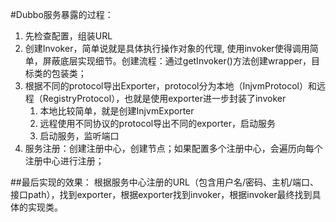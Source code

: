 #Dubbo服务暴露的过程：
1. 先检查配置，组装URL
2. 创建Invoker，简单说就是具体执行操作对象的代理, 使用invoker使得调用简单，屏蔽底层实现细节。创建流程：通过getInvoker()方法创建wrapper，目标类的包装类；
3. 根据不同的protocol导出Exporter，protocol分为本地（InjvmProtocol）和远程（RegistryProtocol），也就是使用exporter进一步封装了invoker
   1. 本地比较简单，就是创建InjvmExporter
   2. 远程使用不同协议的protocol导出不同的exporter，启动服务
   3. 启动服务，监听端口
4. 服务注册：创建注册中心，创建节点；如果配置多个注册中心，会遍历向每个注册中心进行注册；

##最后实现的效果：
根据服务中心注册的URL（包含用户名/密码、主机/端口、接口path），找到exporter，根据exporter找到invoker，根据invoker最终找到具体的实现类。

